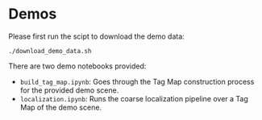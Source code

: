 # Demos

Please first run the scipt to download the demo data:
```
./download_demo_data.sh
```

There are two demo notebooks provided:
- `build_tag_map.ipynb`: Goes through the Tag Map construction process for the provided demo scene.
- `localization.ipynb`: Runs the coarse localization pipeline over a Tag Map of the demo scene.